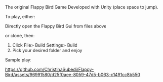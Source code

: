 The original Flappy Bird Game Developed with Unity (place space to jump).

To play, either:

Directly open the Flappy Bird Gui from files above

or clone, then:
1. Click File> Build Settings> Build
2. Pick your desired folder and enjoy

Sample play:



https://github.com/ChristinaSubedi/Flappy-Bird/assets/96991580/d25f0aee-8059-47d5-b063-c1491cc8b550

